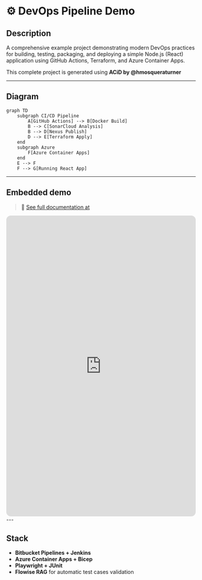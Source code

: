 # ⚙️ DevOps Pipeline Demo

## Description
A comprehensive example project demonstrating modern DevOps practices for building, testing, packaging, and deploying a simple Node.js (React) application using GitHub Actions, Terraform, and Azure Container Apps.

This complete project is generated using **ACiD by @hmosqueraturner**

---

## Diagram

```mermaid
graph TD
    subgraph CI/CD Pipeline
        A[GitHub Actions] --> B[Docker Build]
        B --> C[SonarCloud Analysis]
        B --> D[Nexus Publish]
        D --> E[Terraform Apply]
    end
    subgraph Azure
        F[Azure Container Apps]
    end
    E --> F
    F --> G[Running React App]
```
---

## Embedded demo
> 🔗 [See full documentation at](https://hmosqueraturner.github.io/ideal-cicd-one/)

<iframe
  src="https://hmosqueraturner.github.io/ideal-cicd-one/"
  width="100%"
  height="800"
  style="border:none;border-radius:12px;">
</iframe>
---

## Stack
- **Bitbucket Pipelines + Jenkins**
- **Azure Container Apps + Bicep**
- **Playwright + JUnit**
- **Flowise RAG** for automatic test cases validation